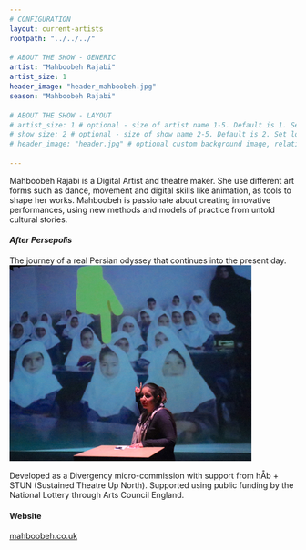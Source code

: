 ```yaml
---
# CONFIGURATION
layout: current-artists
rootpath: "../../../"

# ABOUT THE SHOW - GENERIC
artist: "Mahboobeh Rajabi"
artist_size: 1
header_image: "header_mahboobeh.jpg"
season: "Mahboobeh Rajabi"

# ABOUT THE SHOW - LAYOUT
# artist_size: 1 # optional - size of artist name 1-5. Default is 1. Set longer names to lower values
# show_size: 2 # optional - size of show name 2-5. Default is 2. Set longer names to lower values
# header_image: "header.jpg" # optional custom background image, relative to current page

---
```

Mahboobeh Rajabi is a Digital Artist and theatre maker. She use different art forms such as dance, movement and digital skills like animation, as tools to shape her works. Mahboobeh is passionate about creating innovative performances, using new methods and models of practice from untold cultural stories.          
         
#### *After Persepolis*           
The journey of a real Persian odyssey that continues into the present day.         
![After Persepolis](classroom.jpg)         
         
Developed as a Divergency micro-commission with support from hÅb + STUN (Sustained Theatre Up North). Supported using public funding by the National Lottery through Arts Council England.        
        
#### Website          
<a href="http://mahboobeh.co.uk" target="_blank">mahboobeh.co.uk</a>
